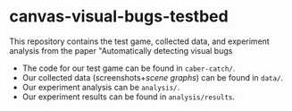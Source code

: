 # canvas-visual-bugs-testbed

This repository contains the test game, collected data, and experiment analysis from the paper "Automatically detecting visual bugs 

- The code for our test game can be found in `caber-catch/`.
- Our collected data (screenshots+*scene graphs*) can be found in `data/`.
- Our experiment analysis can be `analysis/`.
- Our experiment results can be found in `analysis/results`.
